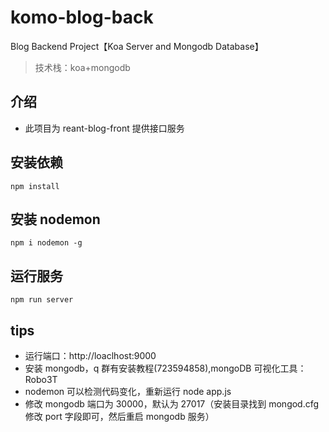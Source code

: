 # komo-blog-back

Blog Backend Project【Koa Server and Mongodb Database】

> 技术栈：koa+mongodb

## 介绍

- 此项目为 reant-blog-front 提供接口服务

## 安装依赖

```shell
npm install
```

## 安装 nodemon

```shell
npm i nodemon -g
```

## 运行服务

```shell
npm run server
```

## tips

- 运行端口：http://loaclhost:9000
- 安装 mongodb，q 群有安装教程(723594858),mongoDB 可视化工具：Robo3T
- nodemon 可以检测代码变化，重新运行 node app.js
- 修改 mongodb 端口为 30000，默认为 27017（安装目录找到 mongod.cfg 修改 port 字段即可，然后重启 mongodb 服务）
